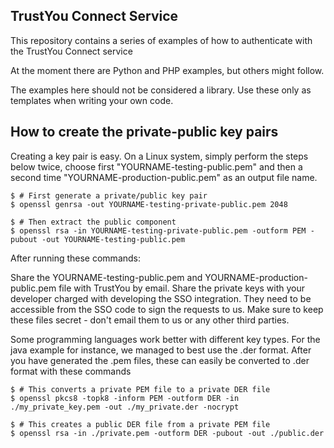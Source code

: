 TrustYou Connect Service
------------------------
This repository contains a series of examples of how to authenticate with 
the TrustYou Connect service

At the moment there are Python and PHP examples, but others might follow.

The examples here should not be considered a library. Use these only as templates
when writing your own code.

How to create the private-public key pairs
-------------------------------------------

Creating a key pair is easy. On a Linux system, simply perform the steps below twice, choose first "YOURNAME-testing-public.pem" and then a second time "YOURNAME-production-public.pem" as an output file name.

```
$ # First generate a private/public key pair
$ openssl genrsa -out YOURNAME-testing-private-public.pem 2048

$ # Then extract the public component
$ openssl rsa -in YOURNAME-testing-private-public.pem -outform PEM -pubout -out YOURNAME-testing-public.pem
```
After running these commands:

Share the YOURNAME-testing-public.pem and YOURNAME-production-public.pem file with TrustYou by email.
Share the private keys with your developer charged with developing the SSO integration. They need to be accessible from the SSO code to sign the requests to us. Make sure to keep these files secret - don't email them to us or any other third parties.

Some programming languages work better with different key types. For the java example for instance, we managed to best use the .der format. After you have generated the .pem files, these can easily be converted to .der format with these commands

```
$ # This converts a private PEM file to a private DER file
$ openssl pkcs8 -topk8 -inform PEM -outform DER -in ./my_private_key.pem -out ./my_private.der -nocrypt

$ # This creates a public DER file from a private PEM file
$ openssl rsa -in ./private.pem -outform DER -pubout -out ./public.der
```

